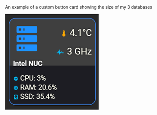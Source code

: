 An example of a custom button card showing the size of my 3 databases

![Example](buttoncard_nuc.png)
